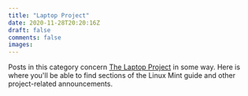 ```yaml
---
title: "Laptop Project"
date: 2020-11-28T20:20:16Z
draft: false
comments: false
images:
---
```


Posts in this category concern [The Laptop Project](/projects/tlp) in some way. Here is where you'll be able to find sections of the Linux Mint guide and other project-related announcements.